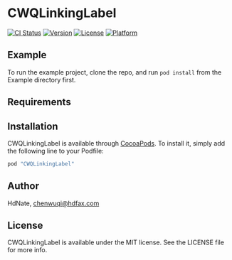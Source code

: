 # CWQLinkingLabel

[![CI Status](http://img.shields.io/travis/HdNate/CWQLinkingLabel.svg?style=flat)](https://travis-ci.org/HdNate/CWQLinkingLabel)
[![Version](https://img.shields.io/cocoapods/v/CWQLinkingLabel.svg?style=flat)](http://cocoapods.org/pods/CWQLinkingLabel)
[![License](https://img.shields.io/cocoapods/l/CWQLinkingLabel.svg?style=flat)](http://cocoapods.org/pods/CWQLinkingLabel)
[![Platform](https://img.shields.io/cocoapods/p/CWQLinkingLabel.svg?style=flat)](http://cocoapods.org/pods/CWQLinkingLabel)

## Example

To run the example project, clone the repo, and run `pod install` from the Example directory first.

## Requirements

## Installation

CWQLinkingLabel is available through [CocoaPods](http://cocoapods.org). To install
it, simply add the following line to your Podfile:

```ruby
pod "CWQLinkingLabel"
```

## Author

HdNate, chenwuqi@hdfax.com

## License

CWQLinkingLabel is available under the MIT license. See the LICENSE file for more info.

